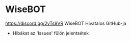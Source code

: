 # WiseBOT
https://discord.gg/2vTs9VR
WiseBOT Hivatalos GitHub-ja
- Hibákat az 'Issues' fülön jelentsétek
